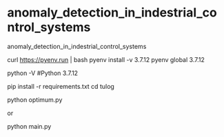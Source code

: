 # anomaly_detection_in_indestrial_control_systems
anomaly_detection_in_indestrial_control_systems

curl https://pyenv.run | bash
pyenv install -v 3.7.12
pyenv global 3.7.12

python -V #Python 3.7.12

pip install -r requirements.txt
cd tulog

python optimum.py

or

python main.py
